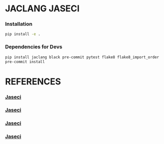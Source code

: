 # **JACLANG JASECI**

### Installation
```bash
pip install -e .
```
### Dependencies for Devs
```bash
pip install jaclang black pre-commit pytest flake8 flake8_import_order flake8_docstrings flake8_comprehensions flake8_bugbear flake8_annotations pep8_naming flake8_simplify mypy pytest
pre-commit install
```
# **REFERENCES**
### [**Jaseci**](./docs/Jaseci.md)
### [**Jaseci**](./docs/Jaseci.md)
### [**Jaseci**](./docs/Jaseci.md)
### [**Jaseci**](./docs/Jaseci.md)